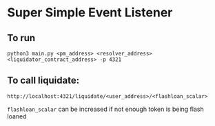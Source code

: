# Super Simple Event Listener

## To run
`python3 main.py <pm_address> <resolver_address> <liquidator_contract_address> -p 4321`

## To call liquidate:
`http://localhost:4321/liquidate/<user_address>/<flashloan_scalar>`  

`flashloan_scalar` can be increased if not enough token is being flash loaned
